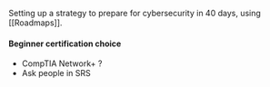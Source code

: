 Setting up a strategy to prepare for cybersecurity in 40 days, using [[Roadmaps]].
#### Beginner certification choice
- CompTIA Network+ ?
- Ask people in SRS 